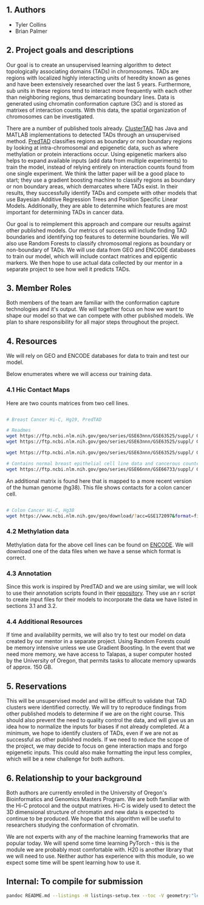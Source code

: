 ## 1. Authors

* Tyler Collins
* Brian Palmer

## 2. Project goals and descriptions 

Our goal is to create an unsupervised learning algorithm to detect topologically associating domains (TADs) in chromosomes. TADs are regions with localized highly interacting units of heredity known as genes and have been extensively researched over the last 5 years. Furthermore, sub units in these regions tend to interact more frequently with each other than neighboring regions, thus demarcating boundary lines. Data is generated using chromatin conformation capture (3C) and is stored as matrixes of interaction counts. With this data, the spatial organization of chromosomes can be investigated.

There are a number of published tools already. [ClusterTAD](https://github.com/BDM-Lab/ClusterTAD) has Java and MATLAB implementations to detected TADs through an unsupervised method. [PredTAD](https://github.com/jchyr-sbmi/PredTAD) classifies regions as boundary or non boundary regions by looking at intra-chromosomal and epigenetic data, such as where methylation or protein interactions occur. Using epigenetic markers also helps to expand available inputs (add data from multiple experiments) to train the model, instead of relying entirely on interaction counts found from one single experiment. We think the latter paper will be a good place to start; they use a gradient boosting machine to classify regions as boundary or non boundary areas, which demarcates where TADs exist. In their results, they successfully identify TADs and compete with other models that use Bayesian Additive Regression Trees and Position Specific Linear Models. Additionally, they are able to determine which features are most important for determining TADs in cancer data.

Our goal is to reimplement this approach and compare our results against other published models. Our metrics of success will include finding TAD boundaries and identifying top features to determine boundaries. We will also use Random Forests to classify chromosomal regions as boundary or non-boundary of TADs. We will use data from GEO and ENCODE databases to train our model, which will include contact matrices and epigentic markers. We then hope to use actual data collected by our mentor in a separate project to see how well it predicts TADs. 

## 3. Member Roles

Both members of the team are familiar with the conformation capture technologies and it's output. We will together focus on how we want to shape our model so that we can compete with other published models. We plan to share responsibility for all major steps throughout the project.

## 4. Resources

We will rely on GEO and ENCODE databases for data to train and test our model. 

Below enumerates where we will access our training data.

### 4.1 Hic Contact Maps

Here are two counts matrices from two cell lines.  

```bash

# Breast Cancer Hi-C, Hg19, PredTAD

# Readmes
wget https://ftp.ncbi.nlm.nih.gov/geo/series/GSE63nnn/GSE63525/suppl/ GSE63525_OVERALL_README.rtf
wget https://ftp.ncbi.nlm.nih.gov/geo/series/GSE63nnn/GSE63525/suppl/ GSE63525_GM12878_primary_README.rtf

wget https://ftp.ncbi.nlm.nih.gov/geo/series/GSE63nnn/GSE63525/suppl/ GSE63525_GM12878_primary_intrachromosomal_contact_matrices.tar.gz

# Contains normal breast epithelial cell line data and cancerous counterparts
wget https://ftp.ncbi.nlm.nih.gov/geo/series/GSE66nnn/GSE66733/suppl/ GSE66733_Hi-C_MCF7_MCF10A_processed_HiCfiles.tar.gz

```

An additional matrix is found here that is mapped to a more recent version of the human genome (hg38). This file shows contacts for a colon cancer cell.

```bash

# Colon Cancer Hi-C, Hg38
wget https://www.ncbi.nlm.nih.gov/geo/download/?acc=GSE172097&format=file

```

### 4.2 Methylation data

Methylation data for the above cell lines can be found on [ENCODE](https://www.encodeproject.org/). We will download one of the data files when we have a sense which format is correct.

### 4.3 Annotation

Since this work is inspired by PredTAD and we are using similar, we will look to use their annotation scripts found in their [repository](https://github.com/jchyr-sbmi/PredTAD). They use an r script to create input files for their models to incorporate the data we have listed in sections 3.1 and 3.2.

### 4.4 Additional Resources

If time and availability permits, we will also try to test our model on data created by our mentor in a separate project. Using Random Forests could be memory intensive unless we use Gradient Boosting. In the event that we need more memory, we have access to Talapas, a super computer hosted by the University of Oregon, that permits tasks to allocate memory upwards of approx. 150 GB. 

## 5. Reservations

This will be unsupervised model and will be difficult to validate that TAD clusters were identified correctly. We will try to reproduce findings from other published models to determine if we are on the right course. This should also prevent the need to quality control the data, and will give us an idea how to normalize the inputs for biases if not already completed. At a minimum, we hope to identify clusters of TADs, even if we are not as successful as other published models. If we need to reduce the scope of the project, we may decide to focus on gene interaction maps and forgo epigenetic inputs. This could also make formatting the input less complex, which will be a new challenge for both authors. 

## 6. Relationship to your background

Both authors are currently enrolled in the University of Oregon's Bioinformatics and Genomics Masters Program. We are both familiar with the Hi-C protocol and the output matrixes. Hi-C is widely used to detect the 3D dimensional structure of chromatin and new data is expected to continue to be produced. We hope that this algorithm will be useful to researchers studying the conformation of chromatin. 

We are not experts with any of the machine learning frameworks that are popular today. We will spend some time learning PyTorch - this is the module we are probably most comfortable with. H20 is another library that we will need to use. Neither author has experience with this module, so we expect some time will be spent learning how to use it.

## Internal: To compile for submission

```bash
pandoc README.md --listings -H listings-setup.tex --toc -V geometry:"left=1cm, top=1cm, right=1cm, bottom=2cm" -V fontsize=12pt --pdf-engine=xelatex -f markdown -t pdf -o tyler_brian_ML_proposal.pdf --metadata title="TB-TAD" --metadata author="Tyler Collins, Brian Palmer"
```